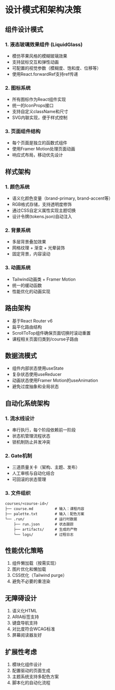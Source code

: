 # 设计模式和架构决策

## 组件设计模式

### 1. 液态玻璃效果组件 (LiquidGlass)
- 模仿苹果风格的模糊玻璃效果
- 支持鼠标交互和弹性动画
- 可配置的视觉参数（模糊度、饱和度、位移等）
- 使用React.forwardRef支持ref传递

### 2. 图标系统
- 所有图标作为React组件实现
- 统一的IconProps接口
- 支持自定义className和尺寸
- SVG内联实现，便于样式控制

### 3. 页面组件结构
- 每个页面是独立的函数式组件
- 使用Framer Motion处理页面动画
- 响应式布局，移动优先设计

## 样式架构

### 1. 颜色系统
- 语义化颜色变量（brand-primary, brand-accent等）
- RGB格式存储，支持透明度修饰
- 通过CSS自定义属性实现主题切换
- 设计令牌(tokens.json)自动注入

### 2. 背景系统
- 多层背景叠加效果
- 网格纹理 + 渐变 + 光晕装饰
- 固定背景，内容滚动

### 3. 动画系统
- Tailwind动画类 + Framer Motion
- 统一的缓动函数
- 性能优化的动画实现

## 路由架构
- 基于React Router v6
- 扁平化路由结构
- ScrollToTop组件确保页面切换时滚动重置
- 课程相关页面归类到/course子路由

## 数据流模式
- 组件内部状态使用useState
- 复杂状态使用useReducer
- 动画状态使用Framer Motion的useAnimation
- 避免过度抽象和全局状态

## 自动化系统架构

### 1. 流水线设计
- 串行执行，每个阶段依赖前一阶段
- 状态机管理流程状态
- 锁机制防止并发冲突

### 2. Gate机制
- 三道质量关卡（架构、主题、发布）
- 人工审核与自动化结合
- 可回滚的状态管理

### 3. 文件组织
```
courses/<course-id>/
├── course.md          # 输入：课程内容
├── palette.txt        # 输入：配色方案
└── .run/              # 运行时数据
    ├── run.json       # 状态跟踪
    ├── artifacts/     # 生成的产物
    └── logs/          # 过程日志
```

## 性能优化策略
1. 组件懒加载（按需实现）
2. 图片优化和懒加载
3. CSS优化（Tailwind purge）
4. 避免不必要的重渲染

## 无障碍设计
1. 语义化HTML
2. ARIA标签支持
3. 键盘导航支持
4. 对比度符合WCAG标准
5. 屏幕阅读器友好

## 扩展性考虑
1. 模块化组件设计
2. 配置驱动的页面生成
3. 主题系统支持多配色方案
4. 脚本化的自动化流程